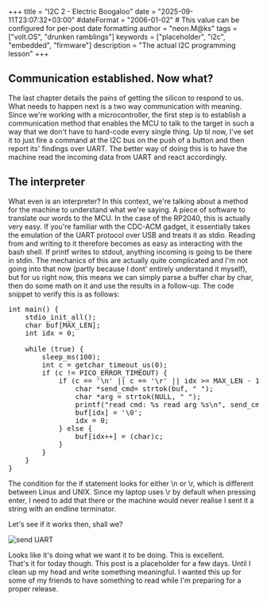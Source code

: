 +++
title = "I2C 2 - Electric Boogaloo"
date = "2025-09-11T23:07:32+03:00"
#dateFormat = "2006-01-02" # This value can be configured for per-post date formatting
author = "neon.M@ks"
tags = ["volt.OS", "drunken ramblings"]
keywords = ["placeholder", "i2c", "embedded", "firmware"]
description = "The actual I2C programming lesson"
+++

## Communication established. Now what?

The last chapter details the pains of getting the silicon to respond to us. What needs to happen next is a two way communication with meaning. Since we're working with a microcontroller, the first step is to establish a communication method that enables the MCU to talk to the target in such a way that we don't have to hard-code every single thing. Up til now, I've set it to just fire a command at the I2C bus on the push of a button and then report its' findings over UART. The better way of doing this is to have the machine read the incoming data from UART and react accordingly. 

## The interpreter

What even is an interpreter? In this context, we're talking about a method for the machine to understand what we're saying. A piece of software to translate our words to the MCU. In the case of the RP2040, this is actually very easy. If you're familiar with the CDC-ACM gadget, it essentially takes the emulation of the UART protocol over USB and treats it as stdio. Reading from and writing to it therefore becomes as easy as interacting with the bash shell. If printf writes to stdout, anything incoming is going to be there in stdin. The mechanics of this are actually quite complicated and I'm not going into that now (partly because I dont' entirely understand it myself), but for us right now, this means we can simply parse a buffer char by char, then do some math on it and use the results in a follow-up. 
The code snippet to verify this is as follows:
<pre>
int main() {
    stdio_init_all();
    char buf[MAX_LEN];
    int idx = 0;

    while (true) {
        sleep_ms(100);
        int c = getchar_timeout_us(0);
        if (c != PICO_ERROR_TIMEOUT) {
            if (c == '\n' || c == '\r' || idx >= MAX_LEN - 1) {
                char *send_cmd= strtok(buf, " ");
                char *arg = strtok(NULL, " ");
                printf("read cmd: %s read arg %s\n", send_cmd, arg);
                buf[idx] = '\0';   
                idx = 0;          
            } else {
                buf[idx++] = (char)c;
            }
        }
    }
}
</pre>

The condition for the if statement looks for either \n or \r, which is different between Linux and UNIX. Since my laptop uses \r by default when pressing enter, I need to add that there or the machine would never realise I sent it a string with an endline terminator. 

Let's see if it works then, shall we?

![send UART](/img/send-uart-pls.png)  

Looks like it's doing what we want it to be doing. This is excellent.  
That's it for today though. This post is a placeholder for a few days. Until I clean up my head and write something meaningful. I wanted this up for some of my friends to have something to read while I'm preparing for a proper release.

